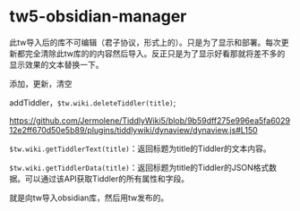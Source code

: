 # tw5-obsidian-manager

此tw导入后的库不可编辑（君子协议，形式上的）。只是为了显示和部署。每次更新都完全清除此tw库的的内容然后导入。反正只是为了显示好看那就将差不多的显示效果的文本替换一下。

添加，更新，清空

addTiddler，`$tw.wiki.deleteTiddler(title)`;

https://github.com/Jermolene/TiddlyWiki5/blob/9b59dff275e996ea5fa602912e2ff670d50e5b89/plugins/tiddlywiki/dynaview/dynaview.js#L150

`$tw.wiki.getTiddlerText(title)`：返回标题为title的Tiddler的文本内容。

`$tw.wiki.getTiddlerData(title)`：返回标题为title的Tiddler的JSON格式数据。可以通过该API获取Tiddler的所有属性和字段。

就是向tw导入obsidian库，然后用tw发布的。